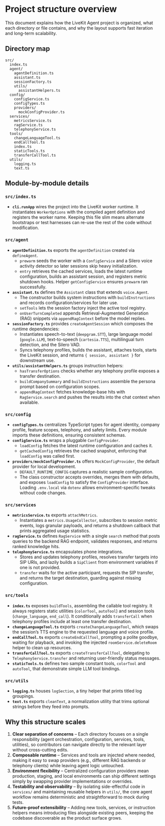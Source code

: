 # Project structure overview

This document explains how the LiveKit Agent project is organized, what each directory or file contains, and why the layout supports fast iteration and long-term scalability.

## Directory map

```
src/
  index.ts
  agent/
    agentDefinition.ts
    assistant.ts
    sessionFactory.ts
    utils/
      assistantHelpers.ts
  config/
    configService.ts
    configTypes.ts
    providers/
      mockConfigProvider.ts
  services/
    metricsService.ts
    ragService.ts
    telephonyService.ts
  tools/
    changeLanguageTool.ts
    endCallTool.ts
    index.ts
    staticTools.ts
    transferCallTool.ts
  utils/
    logging.ts
    text.ts
```

## Module-by-module details

### `src/index.ts`
* **`cli.runApp`** wires the project into the LiveKit worker runtime. It instantiates `WorkerOptions` with the compiled agent definition and registers the worker name. Keeping this file slim means alternate bootstraps or test harnesses can re-use the rest of the code without modification.

### `src/agent`
* **`agentDefinition.ts`** exports the `agentDefinition` created via `defineAgent`.
  * `prewarm` seeds the worker with a `ConfigService` and a Silero voice activity detector so later sessions skip heavy initialization.
  * `entry` retrieves the cached services, loads the latest runtime configuration, builds an assistant session, and registers metric shutdown hooks. Helper `getConfigService` ensures `prewarm` ran successfully.
* **`assistant.ts`** defines the `Assistant` class that extends `voice.Agent`.
  * The constructor builds system instructions with `buildInstructions` and records configuration/services for later use.
  * `setTools` lets the session factory inject the active tool registry.
  * `onUserTurnCompleted` appends Retrieval-Augmented Generation (RAG) snippets via `appendRagContext` before the model replies.
* **`sessionFactory.ts`** provides `createAgentSession` which composes the runtime dependencies:
  * Instantiates speech-to-text (`deepgram.STT`), large language model (`google.LLM`), text-to-speech (`cartesia.TTS`), multilingual turn detection, and the Silero VAD.
  * Syncs telephony profiles, builds the assistant, attaches tools, starts the LiveKit session, and returns `{ session, assistant }` for downstream use.
* **`utils/assistantHelpers.ts`** groups instruction helpers:
  * `hasTransferOptions` checks whether any telephony profile exposes a transfer destination.
  * `buildCompanySummary` and `buildInstructions` assemble the persona prompt based on configuration scopes.
  * `appendRagContext` fetches knowledge-base hits with `RagService.search` and pushes the results into the chat context when available.

### `src/config`
* **`configTypes.ts`** centralizes TypeScript types for agent identity, company profile, feature scopes, telephony, and safety limits. Every module imports these definitions, ensuring consistent schemas.
* **`configService.ts`** wraps a pluggable `ConfigProvider`.
  * `loadConfig` fetches the latest runtime configuration and caches it.
  * `getCachedConfig` retrieves the cached snapshot, enforcing that `loadConfig` was called first.
* **`providers/mockConfigProvider.ts`** offers `MockConfigProvider`, the default provider for local development.
  * `DEFAULT_RUNTIME_CONFIG` captures a realistic sample configuration.
  * The class constructor accepts overrides, merges them with defaults, and exposes `loadConfig` to satisfy the `ConfigProvider` interface. Loading `.env.local` via `dotenv` allows environment-specific tweaks without code changes.

### `src/services`
* **`metricsService.ts`** exports `attachMetrics`.
  * Instantiates a `metrics.UsageCollector`, subscribes to session metric events, logs granular payloads, and returns a shutdown callback that prints aggregated usage statistics.
* **`ragService.ts`** defines `RagService` with a single `search` method that posts queries to the backend RAG endpoint, validates responses, and returns ranked knowledge hits.
* **`telephonyService.ts`** encapsulates phone integrations.
  * Stores and updates telephony profiles, resolves transfer targets into SIP URIs, and lazily builds a `SipClient` from environment variables if one is not provided.
  * `transfer` waits for the active participant, requests the SIP transfer, and returns the target destination, guarding against missing configuration.

### `src/tools`
* **`index.ts`** exposes `buildTools`, assembling the callable tool registry. It always registers static utilities (`colorTool`, `autoTool`) and session tools (`change_language`, `end_call`). It conditionally adds `transferCall` when telephony profiles include at least one transfer destination.
* **`changeLanguageTool.ts`** exports `createChangeLanguageTool`, which swaps the session’s TTS engine to the requested language and voice profile.
* **`endCallTool.ts`** exports `createEndCallTool`, prompting a polite goodbye, waiting for playback, and invoking the injected `roomService.deleteRoom` helper to clean up resources.
* **`transferCallTool.ts`** exports `createTransferCallTool`, delegating to `TelephonyService.transfer` and returning user-friendly status messages.
* **`staticTools.ts`** defines two sample constant tools, `colorTool` and `autoTool`, that demonstrate simple LLM tool bindings.

### `src/utils`
* **`logging.ts`** houses `logSection`, a tiny helper that prints titled log groupings.
* **`text.ts`** exports `cleanText`, a normalization utility that trims optional strings before they feed into prompts.

## Why this structure scales

1. **Clear separation of concerns** – Each directory focuses on a single responsibility (agent orchestration, configuration, services, tools, utilities), so contributors can navigate directly to the relevant layer without cross-cutting edits.
2. **Composable runtime** – Services and tools are injected where needed, making it easy to swap providers (e.g., different RAG backends or telephony clients) while leaving agent logic untouched.
3. **Environment flexibility** – Centralized configuration providers mean production, staging, and local environments can ship different settings simply by swapping provider implementations or overrides.
4. **Testability and observability** – By isolating side-effectful code in `services/` and maintaining reusable helpers in `utils/`, the core agent workflow remains deterministic and straightforward to mock during tests.
5. **Future-proof extensibility** – Adding new tools, services, or instruction helpers means introducing files alongside existing peers, keeping the codebase discoverable as the product surface grows.
